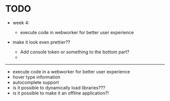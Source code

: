 TODO
===
- week 4:
  - execute code in webworker for better user experience


- make it look even prettier??
  - Add console token or something to the bottom part?
  -
---

- execute code in a webworker for better user experience
- hover type information
- autocomplete support
- is it possible to dynamically load libraries???
- is it possible to make it an offline application?!
